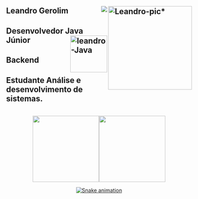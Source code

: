  

 
## Leandro Gerolim<img align="right" alt="Leandro-pic*" height="227" width="227" src="https://i.picasion.com/pic92/f7c285bc615d125564443b0b0c0569dd.gif">                 <a href="https://www.linkedin.com/in/leandro-gerolim" target="_blank"><img align="right" src="https://img.shields.io/badge/-LinkedIn-%230077B5?style=for-the-badge&logo=linkedin&logoColor=white" target="_blank"></a>

## Desenvolvedor Java Júnior<img align="right" alt="leandro-Java" height="100" width="100" src="https://cdn.jsdelivr.net/gh/devicons/devicon/icons/java/java-original-wordmark.svg">

## Backend 

## Estudante Análise e desenvolvimento de sistemas.

<br>


<div align="center">
<a href="https://github.com/leandrogerolim"><img height="180em" src="https://github-readme-stats.vercel.app/api?username=leandrogerolim&show_icons=true&theme=aura_dark&include_all_commits=true&count_private=false"/><img height="180em" src="https://github-readme-stats.vercel.app/api/top-langs/?username=leandrogerolim&layout=compact&langs_count7&theme=aura_dark"/>    
</div>
 
<div align="center">
 
![Snake animation](https://github.com/leandrogerolim/leandrogerolim/blob/output/github-contribution-grid-snake.svg)
   
</div>

